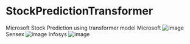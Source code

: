 # StockPredictionTransformer
Microsoft Stock Prediction using transformer model
Microsoft
![image](https://github.com/HarshModi2005/StockPredictionTransformer/assets/142230924/45b90fe4-8d0b-48cc-92de-451332215513)
Sensex
![image](https://github.com/HarshModi2005/StockPredictionTransformer/assets/142230924/8fd24060-3a42-420a-a47f-f5fa71ad529a)
Infosys
![image](https://github.com/HarshModi2005/StockPredictionTransformer/assets/142230924/9902f77d-f7c6-48d2-99f4-93286d6f96c8)


